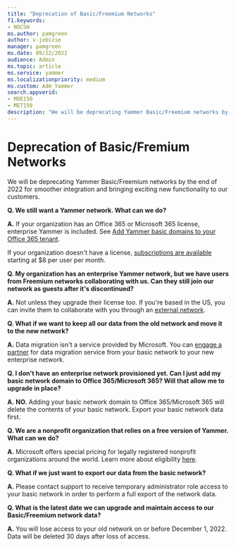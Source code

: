 ```yaml
---
title: "Deprecation of Basic/Freemium Networks"
f1.keywords:
- NOCSH
ms.author: pamgreen
author: v-jebizie
manager: pamgreen
ms.date: 09/22/2022
audience: Admin
ms.topic: article
ms.service: yammer
ms.localizationpriority: medium
ms.custom: Adm_Yammer
search.appverid: 
- MOE150
- MET150
description: "We will be deprecating Yammer Basic/Freemium networks by the end of 2022 for smoother integration and bringing exciting new functionality to our customers."
---
```


# Deprecation of Basic/Fremium Networks

We will be deprecating Yammer Basic/Freemium networks by the end of 2022 for smoother integration and bringing exciting new functionality to our customers.

**Q. We still want a Yammer network. What can we do?**

**A.**  If your organization has an Office 365 or Microsoft 365 license, enterprise Yammer is included. See [Add Yammer basic domains to your Office 365 tenant](/yammer/configure-your-yammer-network/add-basic-domains-to-office-365).

If your organization doesn't have a license, [subscriptions are available](https://www.microsoft.com/microsoft-365/compare-microsoft-365-enterprise-plans?rtc=1) starting at $8 per user per month.

**Q. My organization has an enterprise Yammer network, but we have users from Freemium networks collaborating with us. Can they still join our network as guests after it's discontinued?**

**A.**  Not unless they upgrade their license too. If you're based in the US, you can invite them to collaborate with you through an [external network](/yammer/work-with-external-users/create-and-manage-an-external-network).

**Q. What if we want to keep all our data from the old network and move it to the new network?**

**A.**  Data migration isn't a service provided by Microsoft. You can [engage a partner](https://go.microsoft.com/fwlink/p/?LinkID=862345&clcid=0x409&culture=en-us&country=US) for data migration service from your basic network to your new enterprise network.

**Q. I don't have an enterprise network provisioned yet. Can I just add my basic network domain to Office 365/Microsoft 365? Will that allow me to upgrade in place?**

**A.**   **NO.** Adding your basic network domain to Office 365/Microsoft 365 will delete the contents of your basic network. Export your basic network data first.

**Q. We are a nonprofit organization that relies on a free version of Yammer. What can we do?**

**A.**  Microsoft offers special pricing for legally registered nonprofit organizations around the world. Learn more about eligibility [here](https://microsoft.com/nonprofits/eligibility).

**Q. What if we just want to export our data from the basic network?**

**A.**  Please contact support to receive temporary administrator role access to your basic network in order to perform a full export of the network data.

**Q. What is the latest date we can upgrade and maintain access to our Basic/Freemium network data?**

**A.**  You will lose access to your old network on or before December 1, 2022. Data will be deleted 30 days after loss of access.
